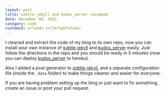 ```yaml
---
layout: post
title: svbtle-jekyll and kudos_server revamped
date: December 08, 2013
category: code
customid: orlando-in7jk7tg67a7zaor
---
```


I cleaned and extract the code of my blog to its own repo, now you can
install your own instance of [svbtle-jekyll](https://github.com/orlando/svbtle-jekyll) and [kudos_server](https://github.com/orlando/kudos_server) easily. Just follow the directions in the repo and you should be ready in 5 minutes (now you can deploy [kudos_server](https://github.com/orlando/kudos_server) to heroku).

Also I added a post generator to [svbtle-jekyll](https://github.com/orlando/svbtle-jekyll), and a separate configuration file (inside the `_data` folder) to make things cleaner and easier for everyone.

If you are having problem setting up the blog or just want to fix
something, create an issue or post your pull request.
